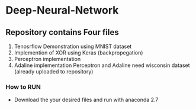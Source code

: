 # Deep-Neural-Network

## Repository contains Four files
1. Tenosrflow Demonstration using MNIST dataset
2. Implemention of XOR using Keras (backpropegation) 
3. Perceptron implementation
4. Adaline implementation 
 Perceptron and Adaline need wisconsin dataset (already uploaded to repository)


### How to RUN
* Download the your desired files and run with anaconda 2.7
